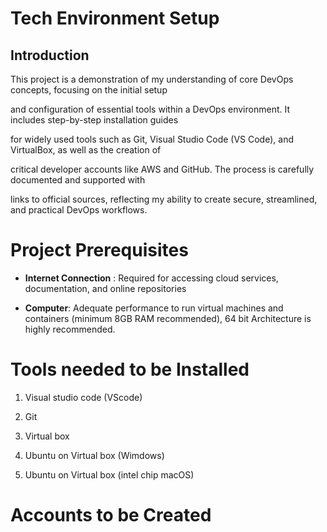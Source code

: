  # Tech Environment Setup 
 
 ## Introduction

 This project is a demonstration of my understanding of core DevOps concepts, focusing on the initial setup
  


and configuration of essential tools within a DevOps environment. It includes step-by-step installation guides

for widely used tools such as Git, Visual Studio Code (VS Code), and VirtualBox, as well as the creation of

critical developer accounts like AWS and GitHub. The process is carefully documented and supported with

links to official sources, reflecting my ability to create secure, streamlined, and practical DevOps workflows.

# Project Prerequisites

- **Internet Connection** : Required for accessing cloud services, documentation, and online repositories

- **Computer**: Adequate performance to run virtual machines and containers (minimum 8GB RAM
recommended), 64 bit Architecture is highly recommended.

# Tools needed to be Installed

1. Visual studio code (VScode)

2. Git

3. Virtual box

4. Ubuntu on Virtual box (Wimdows)

5. Ubuntu on Virtual box (intel chip macOS)

# Accounts to be Created



